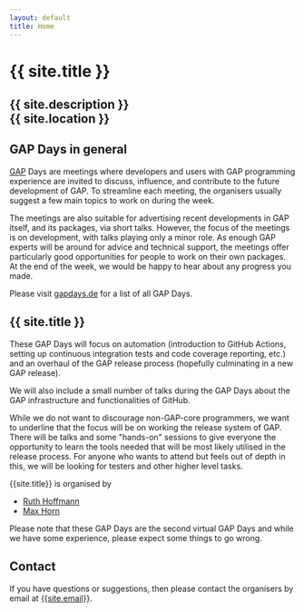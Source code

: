 ```yaml
---
layout: default
title: Home
---
```


# {{ site.title }}

## {{ site.description }}<br> {{ site.location }}

## GAP Days in general

[GAP](https://www.gap-system.org/) Days are meetings where developers and users
with GAP programming experience are invited to discuss, influence, and
contribute to the future development of GAP. To streamline each meeting, the
organisers usually suggest a few main topics to work on during the week.

The meetings are also suitable for advertising recent developments in GAP
itself, and its packages, via short talks.  However, the focus of the meetings
is on development, with talks playing only a minor role.  As enough GAP experts
will be around for advice and technical support, the meetings offer particularly
good opportunities for people to work on their own packages. At the end of the
week, we would be happy to hear about any progress you made.

Please visit [gapdays.de](https://www.gapdays.de) for a list of all GAP Days.

## {{ site.title }}

These GAP Days will focus on automation (introduction to GitHub Actions, setting up continuous integration tests and code coverage reporting, etc.) and an overhaul of the GAP release process (hopefully culminating in a new GAP release).

We will also include a small number of talks during the GAP Days about the GAP infrastructure and functionalities of GitHub.

While we do not want to discourage non-GAP-core programmers, we want to underline that the focus will be on working the release system of GAP.
There will be talks and some "hands-on" sessions to give everyone the opportunity to learn the tools needed that will be most likely utilised in the release process.
For anyone who wants to attend but feels out of depth in this, we will be looking for testers and other higher level tasks.

{{site.title}} is organised by

* [Ruth Hoffmann](https://rh347.host.cs.st-andrews.ac.uk)
* [Max Horn](https://www.quendi.de/en/math)

Please note that these GAP Days are the second virtual GAP Days and while we have some experience, please expect some things to go wrong.

<!--

More detailed information can be found on [the program page]({{ site.baseurl }}/program).


## Registering and visiting

{{site.title}} will take place at the {{ site.location }}. Information
about the exact location can be found on [the location
page]({{ site.baseurl }}/location). -->

## <a name="contact"></a> Contact

If you have questions or suggestions, then please contact the organisers by
email at [{{site.email}}](mailto:{{site.email}}).
